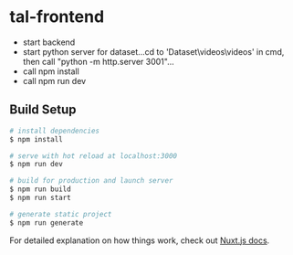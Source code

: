 # tal-frontend
- start backend
- start python server for dataset...cd to 'Dataset\videos\videos' in cmd, then call "python -m http.server 3001"...
- call npm install
- call npm run dev

## Build Setup

```bash
# install dependencies
$ npm install

# serve with hot reload at localhost:3000
$ npm run dev

# build for production and launch server
$ npm run build
$ npm run start

# generate static project
$ npm run generate
```

For detailed explanation on how things work, check out [Nuxt.js docs](https://nuxtjs.org).
